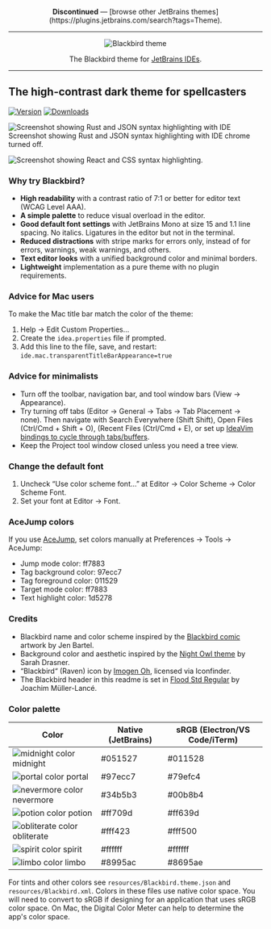 <p align="center">
  <strong>Discontinued</strong> — [browse other JetBrains themes](https://plugins.jetbrains.com/search?tags=Theme).
</p>

---

<p align="center">
  <img src="docs/blackbird-logo.png" alt="Blackbird theme">
</p>

<p align="center">The Blackbird theme for <a href="https://www.jetbrains.com/products.html#type=ide">JetBrains IDEs</a>.</p>

--- 

## The high-contrast dark theme for spellcasters

[![Version](https://img.shields.io/jetbrains/plugin/v/14858-blackbird-theme.svg?style=flat-square)](https://plugins.jetbrains.com/plugin/14858-blackbird-theme)
[![Downloads](https://img.shields.io/jetbrains/plugin/d/14858-blackbird-theme.svg?style=flat-square)](https://plugins.jetbrains.com/plugin/14858-blackbird-theme)

![Screenshot showing Rust and JSON syntax highlighting with IDE Screenshot showing Rust and JSON syntax highlighting with IDE chrome turned off.](docs/screenshots/rust-json-no-chrome.png)


![Screenshot showing React and CSS syntax highlighting.](docs/screenshots/react-css.png) 

### Why try Blackbird?

- **High readability** with a contrast ratio of 7:1 or better for editor text (WCAG Level AAA).
- **A simple palette** to reduce visual overload in the editor.
- **Good default font settings** with JetBrains Mono at size 15 and 1.1 line spacing. No italics. Ligatures in the editor but not in the terminal.
- **Reduced distractions** with stripe marks for errors only, instead of for errors, warnings, weak warnings, and others. 
- **Text editor looks** with a unified background color and minimal borders.
- **Lightweight** implementation as a pure theme with no plugin requirements.

### Advice for Mac users

To make the Mac title bar match the color of the theme: 

1. Help → Edit Custom Properties…
2. Create the `idea.properties` file if prompted. 
3. Add this line to the file, save, and restart: `ide.mac.transparentTitleBarAppearance=true`

### Advice for minimalists

- Turn off the toolbar, navigation bar, and tool window bars (View → Appearance). 
- Try turning off tabs (Editor → General → Tabs → Tab Placement → none). Then navigate with Search Everywhere (Shift Shift), Open Files (Ctrl/Cmd + Shift + O), (Recent Files (Ctrl/Cmd + E), or set up [IdeaVim bindings to cycle through tabs/buffers](https://gist.github.com/nickcernis/bcb5cb7f55c07ed3de8287d163ed7c28#file-ideavimrc-L55-L58).
- Keep the Project tool window closed unless you need a tree view. 

### Change the default font
1. Uncheck “Use color scheme font…” at Editor → Color Scheme → Color Scheme Font. 
2. Set your font at Editor → Font.

### AceJump colors
If you use [AceJump](https://plugins.jetbrains.com/plugin/7086-acejump), set colors manually at Preferences → Tools → AceJump:

- Jump mode color: ff7883
- Tag background color: 97ecc7
- Tag foreground color: 011529
- Target mode color: ff7883
- Text highlight color: 1d5278

### Credits

- Blackbird name and color scheme inspired by the [Blackbird comic](https://imagecomics.com/comics/releases/blackbird-2) artwork by Jen Bartel.
- Background color and aesthetic inspired by the [Night Owl theme](https://github.com/sdras/night-owl-vscode-theme) by Sarah Drasner.
- “Blackbird“ (Raven) icon by [Imogen Oh](https://www.iconfinder.com/Imogen.Oh), licensed via Iconfinder.
- The Blackbird header in this readme is set in [Flood Std Regular](https://fonts.adobe.com/fonts/flood) by Joachim Müller-Lancé.

### Color palette

| Color | Native (JetBrains) | sRGB (Electron/VS Code/iTerm) |
|---|---|---|
| ![midnight color](docs/colors/011528.png) midnight | #051527| #011528 |
| ![portal color](docs/colors/79efc4.png) portal | #97ecc7 | #79efc4 |
| ![nevermore color](docs/colors/00b8b4.png) nevermore | #34b5b3 | #00b8b4 |
| ![potion color](docs/colors/ff639d.png) potion | #ff709d | #ff639d |
| ![obliterate color](docs/colors/fff500.png) obliterate| #fff423 | #fff500 |
| ![spirit color](docs/colors/ffffff.png) spirit | #ffffff | #ffffff |
| ![limbo color](docs/colors/8695ae.png) limbo | #8995ac | #8695ae |

For tints and other colors see `resources/Blackbird.theme.json` and `resources/Blackbird.xml`. Colors in these files use native color space. You will need to convert to sRGB if designing for an application that uses sRGB color space. On Mac, the Digital Color Meter can help to determine the app's color space.

